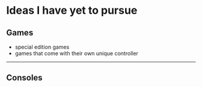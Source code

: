 # Ideas I have yet to pursue

## Games

- special edition games
- games that come with their own unique controller

---

## Consoles

